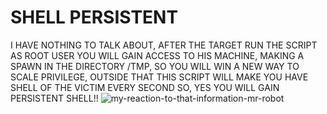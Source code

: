 # SHELL PERSISTENT

I HAVE NOTHING TO TALK ABOUT, AFTER THE TARGET RUN THE SCRIPT AS ROOT USER YOU WILL GAIN ACCESS TO HIS MACHINE, MAKING A SPAWN IN THE DIRECTORY /TMP, SO YOU WILL WIN A NEW WAY TO SCALE PRIVILEGE, OUTSIDE THAT THIS SCRIPT WILL MAKE YOU HAVE SHELL OF THE VICTIM EVERY SECOND SO, YES YOU WILL GAIN PERSISTENT SHELL!!
![my-reaction-to-that-information-mr-robot](https://github.com/DARKSECshell/shell_persistent/assets/121623691/4c56c2b0-8a7b-4a96-8855-e1f5a21637c2)

